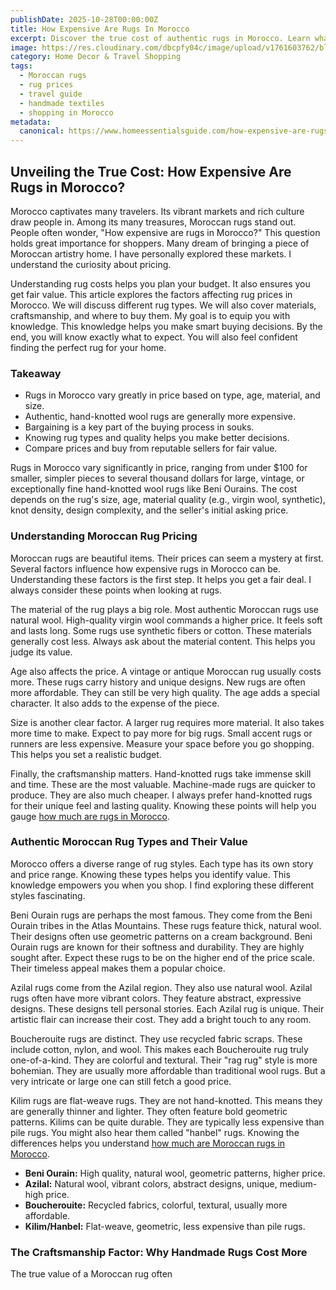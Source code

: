 ```yaml
---
publishDate: 2025-10-28T00:00:00Z
title: How Expensive Are Rugs In Morocco
excerpt: Discover the true cost of authentic rugs in Morocco. Learn what factors influence pricing and how to get the best value on your Moroccan rug.
image: https://res.cloudinary.com/dbcpfy04c/image/upload/v1761603762/blog_image_1761603761_anlh2s.webp
category: Home Decor & Travel Shopping
tags:
  - Moroccan rugs
  - rug prices
  - travel guide
  - handmade textiles
  - shopping in Morocco
metadata:
  canonical: https://www.homeessentialsguide.com/how-expensive-are-rugs-in-morocco
---
```


## Unveiling the True Cost: How Expensive Are Rugs in Morocco?

Morocco captivates many travelers. Its vibrant markets and rich culture draw people in. Among its many treasures, Moroccan rugs stand out. People often wonder, "How expensive are rugs in Morocco?" This question holds great importance for shoppers. Many dream of bringing a piece of Moroccan artistry home. I have personally explored these markets. I understand the curiosity about pricing.

Understanding rug costs helps you plan your budget. It also ensures you get fair value. This article explores the factors affecting rug prices in Morocco. We will discuss different rug types. We will also cover materials, craftsmanship, and where to buy them. My goal is to equip you with knowledge. This knowledge helps you make smart buying decisions. By the end, you will know exactly what to expect. You will also feel confident finding the perfect rug for your home.

### Takeaway

*   Rugs in Morocco vary greatly in price based on type, age, material, and size.
*   Authentic, hand-knotted wool rugs are generally more expensive.
*   Bargaining is a key part of the buying process in souks.
*   Knowing rug types and quality helps you make better decisions.
*   Compare prices and buy from reputable sellers for fair value.

Rugs in Morocco vary significantly in price, ranging from under $100 for smaller, simpler pieces to several thousand dollars for large, vintage, or exceptionally fine hand-knotted wool rugs like Beni Ourains. The cost depends on the rug's size, age, material quality (e.g., virgin wool, synthetic), knot density, design complexity, and the seller's initial asking price.

### Understanding Moroccan Rug Pricing

Moroccan rugs are beautiful items. Their prices can seem a mystery at first. Several factors influence how expensive rugs in Morocco can be. Understanding these factors is the first step. It helps you get a fair deal. I always consider these points when looking at rugs.

The material of the rug plays a big role. Most authentic Moroccan rugs use natural wool. High-quality virgin wool commands a higher price. It feels soft and lasts long. Some rugs use synthetic fibers or cotton. These materials generally cost less. Always ask about the material content. This helps you judge its value.

Age also affects the price. A vintage or antique Moroccan rug usually costs more. These rugs carry history and unique designs. New rugs are often more affordable. They can still be very high quality. The age adds a special character. It also adds to the expense of the piece.

Size is another clear factor. A larger rug requires more material. It also takes more time to make. Expect to pay more for big rugs. Small accent rugs or runners are less expensive. Measure your space before you go shopping. This helps you set a realistic budget.

Finally, the craftsmanship matters. Hand-knotted rugs take immense skill and time. These are the most valuable. Machine-made rugs are quicker to produce. They are also much cheaper. I always prefer hand-knotted rugs for their unique feel and lasting quality. Knowing these points will help you gauge [how much are rugs in Morocco](https://homeessentialsguide.com/how-much-are-rugs-in-morocco).

### Authentic Moroccan Rug Types and Their Value

Morocco offers a diverse range of rug styles. Each type has its own story and price range. Knowing these types helps you identify value. This knowledge empowers you when you shop. I find exploring these different styles fascinating.

Beni Ourain rugs are perhaps the most famous. They come from the Beni Ourain tribes in the Atlas Mountains. These rugs feature thick, natural wool. Their designs often use geometric patterns on a cream background. Beni Ourain rugs are known for their softness and durability. They are highly sought after. Expect these rugs to be on the higher end of the price scale. Their timeless appeal makes them a popular choice.

Azilal rugs come from the Azilal region. They also use natural wool. Azilal rugs often have more vibrant colors. They feature abstract, expressive designs. These designs tell personal stories. Each Azilal rug is unique. Their artistic flair can increase their cost. They add a bright touch to any room.

Boucherouite rugs are distinct. They use recycled fabric scraps. These include cotton, nylon, and wool. This makes each Boucherouite rug truly one-of-a-kind. They are colorful and textural. Their "rag rug" style is more bohemian. They are usually more affordable than traditional wool rugs. But a very intricate or large one can still fetch a good price.

Kilim rugs are flat-weave rugs. They are not hand-knotted. This means they are generally thinner and lighter. They often feature bold geometric patterns. Kilims can be quite durable. They are typically less expensive than pile rugs. You might also hear them called "hanbel" rugs. Knowing the differences helps you understand [how much are Moroccan rugs in Morocco](https://homeessentialsguide.com/how-much-are-moroccan-rugs-in-morocco).

*   **Beni Ourain:** High quality, natural wool, geometric patterns, higher price.
*   **Azilal:** Natural wool, vibrant colors, abstract designs, unique, medium-high price.
*   **Boucherouite:** Recycled fabrics, colorful, textural, usually more affordable.
*   **Kilim/Hanbel:** Flat-weave, geometric, less expensive than pile rugs.

### The Craftsmanship Factor: Why Handmade Rugs Cost More

The true value of a Moroccan rug often